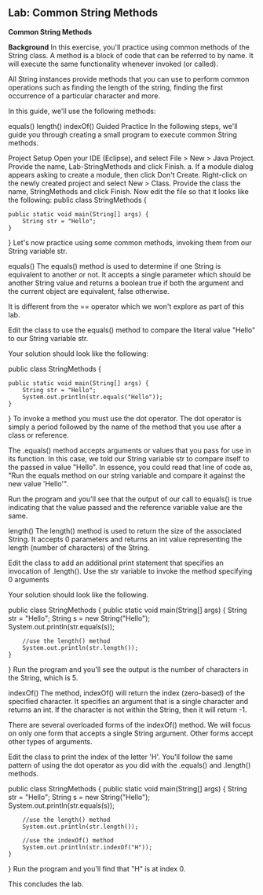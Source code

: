## **Lab: Common String Methods**

**Common String Methods**

**Background**
In this exercise, you'll practice using common methods of the String class. A method is a block of code that can be referred to by name. It will execute the same functionality whenever invoked (or called). 

All String instances provide methods that you can use to perform common operations such as finding the length of the string, finding the first occurrence of a particular character and more. 

In this guide, we'll use the following methods:

equals()
length()
indexOf()
Guided Practice
In the following steps, we'll guide you through creating a small program to execute common String methods. 

Project Setup
Open your IDE (Eclipse), and select File > New > Java Project.
Provide the name, Lab-StringMethods and click Finish. a. If a module dialog appears asking to create a module, then click Don't Create.
Right-click on the newly created project and select New > Class.
Provide the class the name, StringMethods and click Finish.
Now edit the file so that it looks like the following:
public class StringMethods {

    public static void main(String[] args) {
        String str = "Hello";
    }
}
Let's now practice using some common methods, invoking them from our String variable str.  

equals()
The equals() method is used to determine if one String is equivalent to another or not. It accepts a single parameter which should be another String value and returns a boolean true if both the argument and the current object are equivalent, false otherwise.

It is different from the == operator which we won't explore as part of this lab.

Edit the class to use the equals() method to compare the literal value "Hello" to our String variable str.

Your solution should look like the following:

public class StringMethods {

    public static void main(String[] args) {
        String str = "Hello";
        System.out.println(str.equals("Hello"));
    }
}
To invoke a method you must use the dot operator. The dot operator is simply a period followed by the name of the method that you use after a class or reference.

The .equals() method accepts arguments or values that you pass for use in its function. In this case, we told our String variable str to compare itself to the passed in value "Hello". In essence, you could read that line of code as, "Run the equals method on our string variable and compare it against the new value 'Hello'". 

Run the program and you'll see that the output of our call to equals() is true indicating that the value passed and the reference variable value are the same.



length()
The length() method is used to return the size of the associated String. It accepts 0 parameters and returns an int value representing the length (number of characters) of the String.

Edit the class to add an additional print statement that specifies an invocation of .length(). Use the str variable to invoke the method specifying 0 arguments

Your solution should look like the following.

public class StringMethods {
    public static void main(String[] args) {
        String str = "Hello";
        String s = new String("Hello");
        System.out.println(str.equals(s));

        //use the length() method
        System.out.println(str.length());
    }
}
Run the program and you'll see the output is the number of characters in the String, which is 5.



indexOf()
The method, indexOf() will return the index (zero-based) of the specified character. It specifies an argument that is a single character and returns an int. If the character is not within the String, then it will return -1. 

There are several overloaded forms of the indexOf() method. We will focus on only one form that accepts a single String argument. Other forms accept other types of arguments.

Edit the class to print the index of the letter 'H'. You'll follow the same pattern of using the dot operator as you did with the .equals() and .length() methods. 

public class StringMethods {
    public static void main(String[] args) {
        String str = "Hello";
        String s = new String("Hello");
        System.out.println(str.equals(s));

        //use the length() method
        System.out.println(str.length());

        //use the indexOf() method
        System.out.println(str.indexOf("H"));
    }
}
Run the program and you'll find that "H" is at index 0.



This concludes the lab.